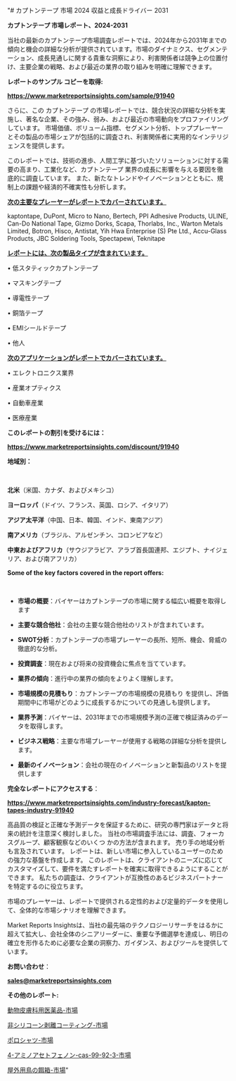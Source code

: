 "# カプトンテープ 市場 2024 収益と成長ドライバー 2031

<strong>カプトンテープ 市場レポート、2024-2031</strong>

当社の最新のカプトンテープ市場調査レポートでは、2024年から2031年までの傾向と機会の詳細な分析が提供されています。市場のダイナミクス、セグメンテーション、成長見通しに関する貴重な洞察により、利害関係者は競争上の位置付け、主要企業の戦略、および最近の業界の取り組みを明確に理解できます。



<strong>レポートのサンプル コピーを取得:</strong> <a href=https://www.marketreportsinsights.com/sample/91940>

<strong><u>https://www.marketreportsinsights.com/sample/91940</u></strong></a>

さらに、この カプトンテープ の市場レポートでは、競合状況の詳細な分析を実施し、著名な企業、その強み、弱み、および最近の市場動向をプロファイリングしています。 市場価値、ボリューム指標、セグメント分析、トッププレーヤーとその製品の市場シェアが包括的に調査され、利害関係者に実用的なインテリジェンスを提供します。

このレポートでは、技術の進歩、人間工学に基づいたソリューションに対する需要の高まり、工業化など、カプトンテープ 業界の成長に影響を与える要因を徹底的に調査しています。 また、新たなトレンドやイノベーションとともに、規制上の課題や経済的不確実性も分析します。



<strong><u>次の主要なプレーヤーがレポートでカバーされています。</u></strong>

kaptontape, DuPont, Micro to Nano, Bertech, PPI Adhesive Products, ULINE, Can-Do National Tape, Gizmo Dorks, Scapa, Thorlabs, Inc., Warton Metals Limited, Botron, Hisco, Antistat, Yih Hwa Enterprise (S) Pte Ltd., Accu-Glass Products, JBC Soldering Tools, Spectapewi, Teknitape



<strong><u><b>レポートには、次の製品タイプが含まれています。</b></u></strong>

• 低スタティックカプトンテープ

• マスキングテープ

• 導電性テープ

• 銅箔テープ

• EMIシールドテープ

• 他人



<strong><u><b>次のアプリケーションがレポートでカバーされています。</b></u></strong>

• エレクトロニクス業界

• 産業オプティクス

• 自動車産業

• 医療産業



<strong><b>このレポートの割引を受けるには：</b></strong>

<a href=https://www.marketreportsinsights.com/discount/91940>

<strong><u>https://www.marketreportsinsights.com/discount/91940</u></strong></a>



<strong>地域別：</strong>

<strong> </strong>



<strong>北米</strong>（米国、カナダ、およびメキシコ）



<strong>ヨーロッパ</strong>（ドイツ、フランス、英国、ロシア、イタリア）



<strong>アジア太平洋</strong>（中国、日本、韓国、インド、東南アジア）



<strong>南アメリカ</strong>（ブラジル、アルゼンチン、コロンビアなど）



<strong>中東およびアフリカ</strong>（サウジアラビア、アラブ首長国連邦、エジプト、ナイジェリア、および南アフリカ）



<strong>Some of the key factors covered in the report offers:</strong>

<strong> </strong>
<ul>
  <li>

<strong>市場の概要</strong>：バイヤーはカプトンテープの市場に関する幅広い概要を取得します</li>
  <li>

<strong>主要な競合他社</strong>：会社の主要な競合他社のリストが含まれています。</li>
  <li>

<strong>SWOT分析</strong>：カプトンテープの市場プレーヤーの長所、短所、機会、脅威の徹底的な分析。</li>
  <li>

<strong>投資調査</strong>：現在および将来の投資機会に焦点を当てています。</li>
  <li>

<strong>業界の傾向</strong>：進行中の業界の傾向をよりよく理解します。</li>
  <li>

<strong>市場規模の見積もり</strong>：カプトンテープの市場規模の見積もり を提供し、評価期間中に市場がどのように成長するかについての見通しも提供します。</li>
  <li>

<strong>業界予測</strong>：バイヤーは、2031年までの市場規模予測の正確で検証済みのデータを取得します。</li>
  <li>

<strong>ビジネス戦略</strong>：主要な市場プレーヤーが使用する戦略の詳細な分析を提供します。</li>
  <li>

<strong>最新のイノベーション</strong>：会社の現在のイノベーションと新製品のリストを提供します</li>
</ul>


<strong>完全なレポートにアクセスする</strong>：

<a href=https://www.marketreportsinsights.com/industry-forecast/kapton-tapes-industry-91940>

<strong><u>https://www.marketreportsinsights.com/industry-forecast/kapton-tapes-industry-91940</u></strong></a>

高品質の検証と正確な予測データを保証するために、研究の専門家はデータと将来の統計を注意深く検討しました。 当社の市場調査手法には、調査、フォーカスグループ、顧客観察などのいくつ かの方法が含まれます。 売り手の地域分析も言及されています。 レポートは、新しい市場に参入しているユーザーのための強力な基盤を作成します。 このレポートは、クライアントのニーズに応じてカスタマイズして、要件を満たすレポートを確実に取得できるようにすることができます。 私たちの調査は、クライアントが互換性のあるビジネスパートナーを特定するのに役立ちます。

市場のプレーヤーは、レポートで提供される定性的および定量的データを使用して、全体的な市場シナリオを理解できます。

Market Reports Insightsは、当社の最先端のテクノロジーリサーチをはるかに超えて拡大し、会社全体のシニアリーダーに、重要な予備選挙を達成し、明日の確立を形作るために必要な企業の洞察力、ガイダンス、およびツールを提供しています。



<strong><b>お問い合わせ</b></strong>：

<a href=mailto:sales@marketreportsinsights.com>

<strong><u>sales@marketreportsinsights.com</u></strong></a>



<strong>その他のレポート:</strong>

<a href=https://www.linkedin.com/pulse/動物皮膚科用医薬品-市場-2023-swot-分析と最新イノベーション-luctf/>動物皮膚科用医薬品-市場</a>

<a href=https://www.linkedin.com/pulse/非シリコーン剥離コーティング-市場-2030-年までの需要に焦点を当てた-mx9zf/>非シリコーン剥離コーティング-市場</a>

<a href=https://www.linkedin.com/pulse/ポロシャツ-市場-2023-新興市場-将来の動向と市場需要-2030-analytics-achievers-24-analysis-h4uqc/>ポロシャツ-市場</a>

<a href=https://www.linkedin.com/pulse/4-アミノアセトフェノン-cas-99-92-3-市場-2023-総合分析と事業成長戦略-v2cof/>4-アミノアセトフェノン-cas-99-92-3-市場</a>

<a href=https://www.linkedin.com/pulse/屋外用鳥の餌箱-市場-2023-収益と成長ドライバー-2030-trend-tracking-toolbox-24-analysis-qrhnf/>屋外用鳥の餌箱-市場</a>"
